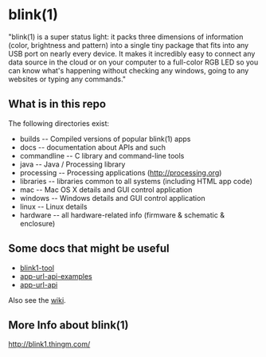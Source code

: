 blink(1)  
========

"blink(1) is a super status light: it packs three dimensions of information 
(color, brightness and pattern) into a single tiny package that fits into 
any USB port on nearly every device. It makes it incredibly easy to connect 
any data source in the cloud or on your computer to a full-color RGB LED so 
you can know what's happening without checking any windows, going to any 
websites or typing any commands."


What is in this repo
--------------------
The following directories exist:

- builds      -- Compiled versions of popular blink(1) apps
- docs        -- documentation about APIs and such
- commandline -- C library and command-line tools
- java        -- Java / Processing library
- processing  -- Processing applications  (http://processing.org)
- libraries   -- libraries common to all systems (including HTML app code)
- mac         -- Mac OS X details and GUI control application
- windows     -- Windows details and GUI control application
- linux       -- Linux details 
- hardware    -- all hardware-related info (firmware & schematic & enclosure)


Some docs that might be useful
------------------------------

- [blink1-tool](https://github.com/todbot/blink1/blob/master/docs/blink1-tool.md)
- [app-url-api-examples](https://github.com/todbot/blink1/blob/master/docs/app-url-api-examples.md)
- [app-url-api](https://github.com/todbot/blink1/blob/master/docs/app-url-api.md)

Also see the [wiki](https://github.com/todbot/blink1/wiki/_pages).


More Info about blink(1)
------------------------
http://blink1.thingm.com/
